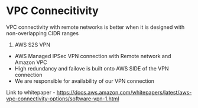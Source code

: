 # VPC Connecitivity
VPC connectivity with remote networks is better when it is designed with non-overlapping CIDR ranges

1. AWS S2S VPN
- AWS Managed IPSec VPN connection with Remote network and Amazon VPC
- High redundancy and failove is built onto AWS SIDE of the VPN connection
- We are responsible for availability of our VPN connection

Link to whitepaper - https://docs.aws.amazon.com/whitepapers/latest/aws-vpc-connectivity-options/software-vpn-1.html

